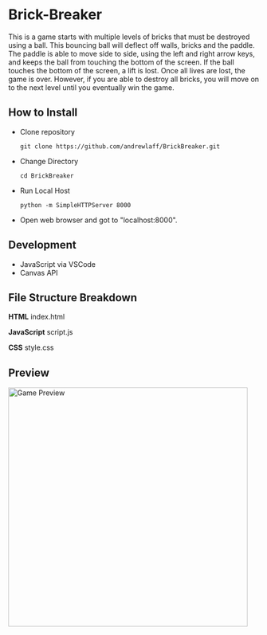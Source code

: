 # Brick-Breaker
This is a game starts with multiple levels of bricks that must be destroyed using a ball.  This bouncing ball will deflect off walls, bricks and the paddle.  The paddle is able to move side to side, using the left and right arrow keys, and keeps the ball from touching the bottom of the screen.  If the ball touches the bottom of the screen, a lift is lost.  Once all lives are lost, the game is over.  However, if you are able to destroy all bricks, you will move on to the next level until you eventually win the game.


## How to Install

* Clone repository

    ```git clone https://github.com/andrewlaff/BrickBreaker.git```
    
* Change Directory

    ```cd BrickBreaker```
    
* Run Local Host

    ```python -m SimpleHTTPServer 8000```
    
* Open web browser and got to "localhost:8000".
    

## Development
* JavaScript via VSCode
* Canvas API


## File Structure Breakdown
**HTML**
index.html

**JavaScript**
script.js

**CSS**
style.css

## Preview

<img width="480" alt="Game Preview" src="https://user-images.githubusercontent.com/20544826/130154621-b0429737-7293-457a-89b6-dc8e080a38e9.png">


